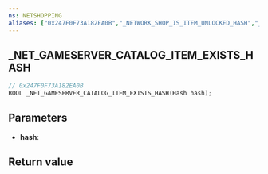 ```yaml
---
ns: NETSHOPPING
aliases: ["0x247F0F73A182EA0B","_NETWORK_SHOP_IS_ITEM_UNLOCKED_HASH","_NETWORK_SHOP_DOES_ITEM_EXIST_HASH"]
---
```

## _NET_GAMESERVER_CATALOG_ITEM_EXISTS_HASH

```c
// 0x247F0F73A182EA0B
BOOL _NET_GAMESERVER_CATALOG_ITEM_EXISTS_HASH(Hash hash);
```

## Parameters
* **hash**: 

## Return value

